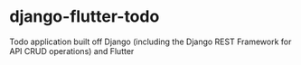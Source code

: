 # django-flutter-todo
Todo application built off Django (including the Django REST Framework for API CRUD operations) and Flutter
